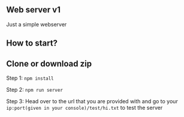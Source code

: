 ## Web server v1

Just a simple webserver

How to start?
-------------
Clone or download zip
----------------------

Step 1:
```npm install```

Step 2:
```npm run server```

Step 3:
Head over to the url that you are provided with and go to your ```ip:port(given in your console)/test/hi.txt``` to test the server

